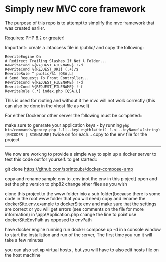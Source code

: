 # Simply new MVC core framework

The purpose of this repo is to attempt to simplify the mvc framework that was created earlier. 

Requires: 
PHP 8.2 or greater!

Important:: create a .htaccess file in /public/
and copy the following:

    RewriteEngine On
    # Redirect Trailing Slashes If Not A Folder...
    RewriteCond %{REQUEST_FILENAME} !-d
    RewriteCond %{REQUEST_URI} (.+)/$
    RewriteRule ^ public/%1 [QSA,L]
    # Send Requests To Front Controller...
    RewriteCond %{REQUEST_FILENAME} !-d
    RewriteCond %{REQUEST_FILENAME} !-f
    RewriteRule (.*) index.php [QSA,L]

This is used for routing and without it the mvc will not work correctly (this can also be done in the vhost file as well)

For either Docker or other server the following must be completed::

make sure to generate your application keys - by running 
```php bin/commands/genkey.php [-l|--keyLength]=(int) [-n|--keyName]=(string)[ENCODER | SIGNATURE]``` twice on for each... copy to the env file for the project

-------------------------------------------------------------------

We now are working to provide a simple way to spin up a docker server to test this code out for yourself.
to get started::

git clone
https://github.com/sprintcube/docker-compose-lamp


copy and rename sample.env to .env (not the env in this project)
open and set the php version to php82
change other files as you wish

clone this project to the www folder into a sub folder(because there is some code in the root www folder that you will need)
copy and rename the dockerSite.env.example to dockerSite.env and make sure that the settings are correct or you will get errors (see comments on the file for more information)
in \\app\\Application.php change the line to point use dockerSiteEnvPath as opposed to envPath

have docker engine running
run docker compose up -d  in a console window to start the installation and run of the server, The first time you run it will take a few minutes

you can also set up virtual hosts , but you will have to also edit hosts file on the host machine. 